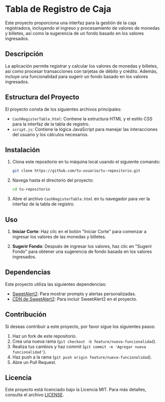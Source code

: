 # Tabla de Registro de Caja

Este proyecto proporciona una interfaz para la gestión de la caja registradora, incluyendo el ingreso y procesamiento de valores de monedas y billetes, así como la sugerencia de un fondo basado en los valores ingresados.

## Descripción

La aplicación permite registrar y calcular los valores de monedas y billetes, así como procesar transacciones con tarjetas de débito y crédito. Además, incluye una funcionalidad para sugerir un fondo basado en los valores ingresados.

## Estructura del Proyecto

El proyecto consta de los siguientes archivos principales:
- `CashRegisterTable.html`: Contiene la estructura HTML y el estilo CSS para la interfaz de la tabla de registro.
- `script.js`: Contiene la lógica JavaScript para manejar las interacciones del usuario y los cálculos necesarios.

## Instalación

1. Clona este repositorio en tu máquina local usando el siguiente comando:

    ```bash
    git clone https://github.com/tu-usuario/tu-repositorio.git
    ```

2. Navega hasta el directorio del proyecto:

    ```bash
    cd tu-repositorio
    ```

3. Abre el archivo `CashRegisterTable.html` en tu navegador para ver la interfaz de la tabla de registro.

## Uso

1. **Iniciar Corte**: Haz clic en el botón "Iniciar Corte" para comenzar a ingresar los valores de las monedas y billetes.

2. **Sugerir Fondo**: Después de ingresar los valores, haz clic en "Sugerir Fondo" para obtener una sugerencia de fondo basada en los valores ingresados.

## Dependencias

Este proyecto utiliza las siguientes dependencias:
- [SweetAlert2](https://sweetalert2.github.io/): Para mostrar prompts y alertas personalizadas.
- [CDN de SweetAlert2](https://cdn.jsdelivr.net/npm/sweetalert2@11): Para incluir SweetAlert2 en el proyecto.

## Contribución

Si deseas contribuir a este proyecto, por favor sigue los siguientes pasos:

1. Haz un fork de este repositorio.
2. Crea una nueva rama (`git checkout -b feature/nueva-funcionalidad`).
3. Realiza tus cambios y haz commit (`git commit -m 'Agregar nueva funcionalidad'`).
4. Haz push a la rama (`git push origin feature/nueva-funcionalidad`).
5. Abre un Pull Request.

## Licencia

Este proyecto está licenciado bajo la Licencia MIT. Para más detalles, consulta el archivo [LICENSE](LICENSE).
